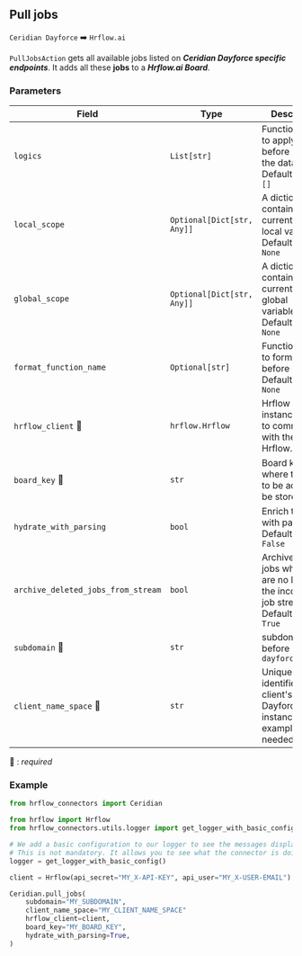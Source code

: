 ## Pull jobs

`Ceridian Dayforce` :arrow_right: `Hrflow.ai`

`PullJobsAction` gets all available jobs listed on ***Ceridian Dayforce specific endpoints***. It adds all these **jobs** to a ***Hrflow.ai Board***.

### Parameters

| Field | Type | Description |
| ----- | ---- | ----------- |
| `logics`  | `List[str]` | Function names to apply as filter before pushing the data. Default value : `[]`        |
| `local_scope`  | `Optional[Dict[str, Any]]` | A dictionary containing the current scope's local variables. Default value : `None`        |
| `global_scope`  | `Optional[Dict[str, Any]]` | A dictionary containing the current scope's global variables. Default value : `None`       |
| `format_function_name`  | `Optional[str]` | Function name to format job before pushing. Default value : `None`        |
| `hrflow_client` :red_circle: | `hrflow.Hrflow` | Hrflow client instance used to communicate with the Hrflow.ai API        |
| `board_key` :red_circle: | `str` | Board key where the jobs to be added will be stored        |
| `hydrate_with_parsing`  | `bool` | Enrich the job with parsing. Default value : `False`        |
| `archive_deleted_jobs_from_stream`  | `bool` | Archive Board jobs when they are no longer in the incoming job stream. Default value : `True`        |
| `subdomain` :red_circle: | `str` | subdomain just before `dayforcehcm.com`     |
| `client_name_space` :red_circle: | `str` | Uniquely identifies the client's Dayforce instance for example. Is needed to login |
:red_circle: : *required* 

### Example

```python
from hrflow_connectors import Ceridian

from hrflow import Hrflow
from hrflow_connectors.utils.logger import get_logger_with_basic_config

# We add a basic configuration to our logger to see the messages displayed in the standard output
# This is not mandatory. It allows you to see what the connector is doing.
logger = get_logger_with_basic_config()

client = Hrflow(api_secret="MY_X-API-KEY", api_user="MY_X-USER-EMAIL")

Ceridian.pull_jobs(
    subdomain="MY_SUBDOMAIN",
    client_name_space="MY_CLIENT_NAME_SPACE"
    hrflow_client=client,
    board_key="MY_BOARD_KEY",
    hydrate_with_parsing=True,
)
```